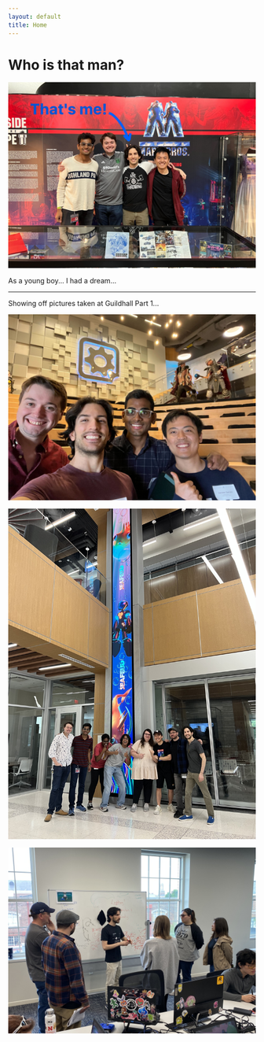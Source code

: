 ```yaml
---
layout: default
title: Home
---
```


# Who is that man?

![Photo of four producers taken in the Dallas Video Game Museum](/assets/img/vgm.jpg)

As a young boy... I had a dream...

* * *

Showing off pictures taken at Guildhall Part 1...

![Selfie at Gearbox game studio](/assets/img/gearbox.jpg)

![SeaFeud banner picture with leads](/assets/img/seafeud.jpg)

![Teaching game artists how to hold a marker](/assets/img/teaching.jpg)
